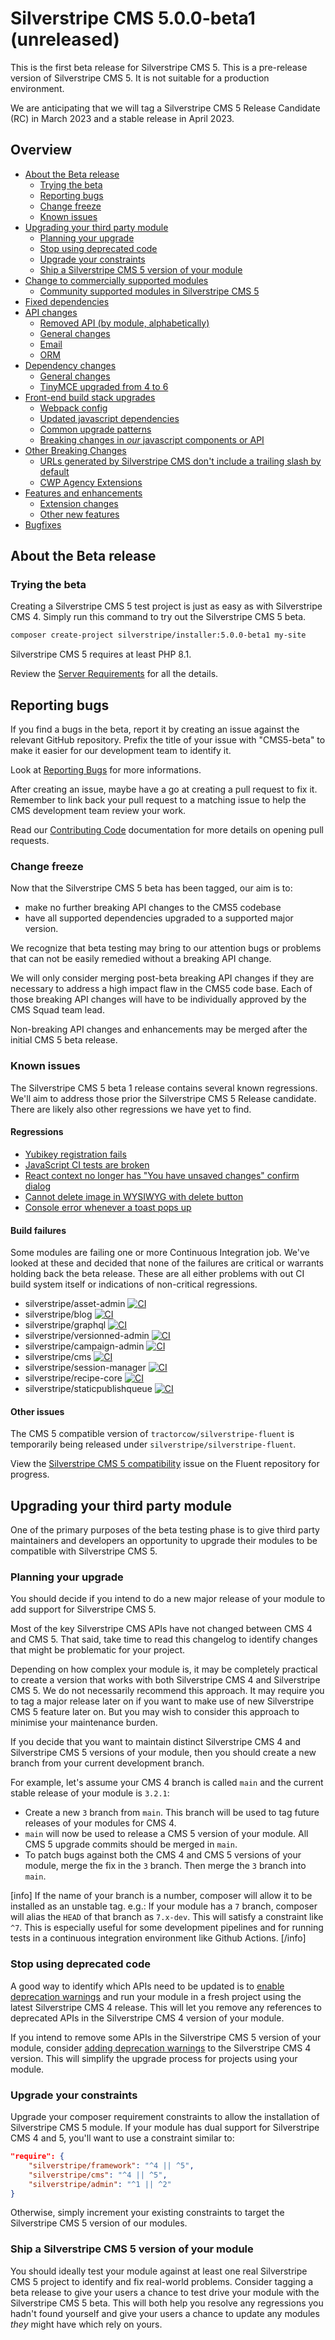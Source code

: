 # Silverstripe CMS 5.0.0-beta1 (unreleased)

This is the first beta release for Silverstripe CMS 5. This is a pre-release version of Silverstripe CMS 5. It is not suitable for a production environment.

We are anticipating that we will tag a Silverstripe CMS 5 Release Candidate (RC) in March 2023 and a stable release in April 2023.

## Overview
- [About the Beta release](#about-the-beta-release)
  - [Trying the beta](#trying-the-beta-trying)
  - [Reporting bugs](#reporting-bugs)
  - [Change freeze](#change-freeze)
  - [Known issues](#known-issues)
- [Upgrading your third party module](#upgrading-your-third-party-module)
  - [Planning your upgrade](#planning-your-upgrade)
  - [Stop using deprecated code](#stop-using-deprecated-code)
  - [Upgrade your constraints](#upgrade-your-constraints)
  - [Ship a Silverstripe CMS 5 version of your module](#ship-a-silverstripe-cms-5-version-of-your-module)
- [Change to commercially supported modules](#supported-modules)
  - [Community supported modules in Silverstripe CMS 5](#community-supported-modules-in-silverstripe-cms-5)
- [Fixed dependencies](#fixed-dependencies)
- [API changes](#api-changes)
  - [Removed API (by module, alphabetically)](#api-removed)
  - [General changes](#api-general)
  - [Email](#api-email)
  - [ORM](#api-orm)
- [Dependency changes](#dependency-changes)
  - [General changes](#dep-general)
  - [TinyMCE upgraded from 4 to 6](#tinymce6)
- [Front-end build stack upgrades](#front-end)
  - [Webpack config](#webpack-config)
  - [Updated javascript dependencies](#updated-javascript-dependencies)
  - [Common upgrade patterns](#common-upgrade-patterns)
  - [Breaking changes in _our_ javascript components or API](#js-api)
- [Other Breaking Changes](#other-breaking-changes)
  - [URLs generated by Silverstripe CMS don't include a trailing slash by default](#trailing-slash)
  - [CWP Agency Extensions](#cwp-agency-extensions)
- [Features and enhancements](#features-and-enhancements)
  - [Extension changes](#extension-changes)
  - [Other new features](#other-features)
- [Bugfixes](#bugfixes)


## About the Beta release

### Trying the beta

Creating a Silverstripe CMS 5 test project is just as easy as with Silverstripe CMS 4. Simply run this command to try out the Silverstripe CMS 5 beta.

```bash
composer create-project silverstripe/installer:5.0.0-beta1 my-site
```

Silverstripe CMS 5 requires at least PHP 8.1.

Review the [Server Requirements](/getting_started/server_requirements) for all the details.

## Reporting bugs

If you find a bugs in the beta, report it by creating an issue against the relevant GitHub repository. Prefix the title of your issue with "CMS5-beta" to make it easier for our development team to identify it.

Look at [Reporting Bugs](/contributing/issues_and_bugs) for more informations.

After creating an issue, maybe have a go at creating a pull request to fix it. Remember to link back your pull request to a matching issue to help the CMS development team review your work.

Read our [Contributing Code](/contributing/code/) documentation for more details on opening pull requests.

### Change freeze

Now that the Silverstripe CMS 5 beta has been tagged, our aim is to:
- make no further breaking API changes to the CMS5 codebase
- have all supported dependencies upgraded to a supported major version.

We recognize that beta testing may bring to our attention bugs or problems that can not be easily remedied without a breaking API change.

We will only consider merging post-beta breaking API changes if they are necessary to address a high impact flaw in the CMS5 code base. Each of those breaking API changes will have to be individually approved by the CMS Squad team lead.

Non-breaking API changes and enhancements may be merged after the initial CMS 5 beta release.

### Known issues

The Silverstripe CMS 5 beta 1 release contains several known regressions. We'll aim to address those prior the Silverstripe CMS 5 Release candidate. There are likely also other regressions we have yet to find.

#### Regressions

- [Yubikey registration fails](https://github.com/silverstripe/silverstripe-webauthn-authenticator/issues/124)
- [JavaScript CI tests are broken](https://github.com/silverstripe/silverstripe-admin/issues/1421)
- [React context no longer has "You have unsaved changes" confirm dialog](https://github.com/silverstripe/silverstripe-admin/issues/1409)
- [Cannot delete image in WYSIWYG with delete button](https://github.com/silverstripe/silverstripe-admin/issues/1410)
- [Console error whenever a toast pops up](https://github.com/silverstripe/silverstripe-admin/issues/1412)

#### Build failures

Some modules are failing one or more Continuous Integration job. We've looked at these and decided that none of the failures are critical or warrants holding back the beta release. These are all either problems with out CI build system itself or indications of non-critical regressions.

- silverstripe/asset-admin [![CI](https://github.com/silverstripe/silverstripe-asset-admin/actions/workflows/ci.yml/badge.svg?branch=2)](https://github.com/silverstripe/silverstripe-asset-admin/actions/workflows/ci.yml)
- silverstripe/blog [![CI](https://github.com/silverstripe/silverstripe-blog/actions/workflows/ci.yml/badge.svg?branch=4)](https://github.com/silverstripe/silverstripe-blog/actions/workflows/ci.yml)
- silverstripe/graphql [![CI](https://github.com/silverstripe/silverstripe-graphql/actions/workflows/ci.yml/badge.svg?branch=5)](https://github.com/silverstripe/silverstripe-graphql/actions/workflows/ci.yml)
- silverstripe/versionned-admin [![CI](https://github.com/silverstripe/silverstripe-versioned-admin/actions/workflows/ci.yml/badge.svg?branch=2)](https://github.com/silverstripe/silverstripe-versioned-admin/actions/workflows/ci.yml)
- silverstripe/campaign-admin [![CI](https://github.com/silverstripe/silverstripe-campaign-admin/actions/workflows/ci.yml/badge.svg?branch=2)](https://github.com/silverstripe/silverstripe-campaign-admin/actions/workflows/ci.yml)
- silverstripe/cms [![CI](https://github.com/silverstripe/silverstripe-cms/actions/workflows/ci.yml/badge.svg?branch=5)](https://github.com/silverstripe/silverstripe-cms/actions/workflows/ci.yml)
- silverstripe/session-manager [![CI](https://github.com/silverstripe/silverstripe-session-manager/actions/workflows/ci.yml/badge.svg?branch=2)](https://github.com/silverstripe/silverstripe-session-manager/actions/workflows/ci.yml)
- silverstripe/recipe-core [![CI](https://github.com/silverstripe/recipe-core/actions/workflows/ci.yml/badge.svg?branch=5)](https://github.com/silverstripe/recipe-core/actions/workflows/ci.yml)
- silverstripe/staticpublishqueue [![CI](https://github.com/silverstripe/silverstripe-registry/actions/workflows/ci.yml/badge.svg?branch=3)](https://github.com/silverstripe/silverstripe-registry/actions/workflows/ci.yml)

#### Other issues

The CMS 5 compatible version of `tractorcow/silverstripe-fluent` is temporarily being released under `silverstripe/silverstripe-fluent`.

View the [Silverstripe CMS 5 compatibility](https://github.com/tractorcow-farm/silverstripe-fluent/issues/776) issue on the Fluent repository for progress.

## Upgrading your third party module

One of the primary purposes of the beta testing phase is to give third party maintainers and developers an opportunity to upgrade their modules to be compatible with Silverstripe CMS 5.

### Planning your upgrade

You should decide if you intend to do a new major release of your module to add support for Silverstripe CMS 5.

Most of the key Silverstripe CMS APIs have not changed between CMS 4 and CMS 5. That said, take time to read this changelog to identify changes that might be problematic for your project.

Depending on how complex your module is, it may be completely practical to create a version that works with both Silverstripe CMS 4 and Silverstripe CMS 5. We do not necessarily recommend this approach. It may require you to tag a major release later on if you want to make use of new Silverstripe CMS 5 feature later on. But you may wish to consider this approach to minimise your maintenance burden.

If you decide that you want to maintain distinct Silverstripe CMS 4 and Silverstripe CMS 5 versions of your module, then you should create a new branch from your current development branch.

For example, let's assume your CMS 4 branch is called `main` and the current stable release of your module is `3.2.1`:
- Create a new `3` branch from `main`. This branch will be used to tag future releases of your modules for CMS 4.
- `main` will now be used to release a CMS 5 version of your module. All CMS 5 upgrade commits should be merged in `main`.
- To patch bugs against both the CMS 4 and CMS 5 versions of your module, merge the fix in the `3` branch. Then merge the `3` branch into `main`.


[info]
If the name of your branch is a number, composer will allow it to be installed as an unstable tag. e.g.: If your module has a `7` branch, composer will alias the `HEAD` of that branch as `7.x-dev`. This will satisfy a constraint like `^7`. This is especially useful for some development pipelines and for running tests in a continuous integration environment like Github Actions.
[/info]

### Stop using deprecated code

A good way to identify which APIs need to be updated is to [enable deprecation warnings](/Upgrading/Deprecations) and run your module in a fresh project using the latest Silverstripe CMS 4 release. This will let you remove any references to deprecated APIs in the Silverstripe CMS 4 version of your module.

If you intend to remove some APIs in the Silverstripe CMS 5 version of your module, consider [adding deprecation warnings](/contributing/release_process#deprecating-api) to the Silverstripe CMS 4 version. This will simplify the upgrade process for projects using your module.

### Upgrade your constraints

Upgrade your composer requirement constraints to allow the installation of Silverstripe CMS 5 module. If your module has dual support for Silverstripe CMS 4 and 5, you'll want to use a constraint similar to:
```json
"require": {
    "silverstripe/framework": "^4 || ^5",
    "silverstripe/cms": "^4 || ^5",
    "silverstripe/admin": "^1 || ^2"
}
```

Otherwise, simply increment your existing constraints to target the Silverstripe CMS 5 version of our modules.

### Ship a Silverstripe CMS 5 version of your module

You should ideally test your module against at least one real Silverstripe CMS 5 project to identify and fix real-world problems. Consider tagging a beta release to give your users a chance to test drive your module with the Silverstripe CMS 5 beta. This will both help you resolve any regressions you hadn't found yourself and give your users a chance to update any modules _they_ might have which rely on yours.